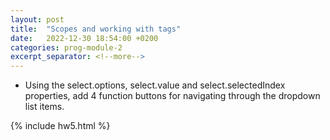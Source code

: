 ```yaml
---
layout: post
title:  "Scopes and working with tags"
date:   2022-12-30 18:54:00 +0200
categories: prog-module-2
excerpt_separator: <!--more-->
---
```

- Using the select.options, select.value and select.selectedIndex properties, add 4 function buttons for navigating through the dropdown list items.
<!--more-->
{% include hw5.html %}
